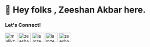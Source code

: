 <h1>👋 Hey folks , Zeeshan Akbar here.</h1>
<h3>Let's Connect!</h3>
<p>
<a href="https://www.facebook.com/malikzeeshanakbar/" target="blank"><img align="center" src="https://raw.githubusercontent.com/rahuldkjain/github-profile-readme-generator/master/src/images/icons/Social/facebook.svg" alt="malikzeeshanakbar" height="30" width="40" /></a>
<a href="https://www.linkedin.com/in/zeeshanakbar/" target="blank"><img align="center" src="https://raw.githubusercontent.com/rahuldkjain/github-profile-readme-generator/master/src/images/icons/Social/linkedin.svg" alt="zeeshanakbar" height="30" width="40" /></a>
<a href="https://www.instagram.com/iamzeeshanakbar/" target="blank"><img align="center" src="https://raw.githubusercontent.com/rahuldkjain/github-profile-readme-generator/master/src/images/icons/Social/instagram.svg" alt="iamzeeshanakbar" height="30" width="40" /></a>
<a href="https://twitter.com/iamzeeshanakbar" target="_blank"><img align="center" src="https://raw.githubusercontent.com/rahuldkjain/github-profile-readme-generator/master/src/images/icons/Social/twitter.svg" alt="iamzeeshanakbar" height="30" width="40" /></a>
<a href="https://www.youtube.com/c/ZeeshanAkbar/" target="_blank"><img align="center" src="https://raw.githubusercontent.com/rahuldkjain/github-profile-readme-generator/master/src/images/icons/Social/youtube.svg" alt="zeeshanakbar" height="30" width="40" /></a>
</p>